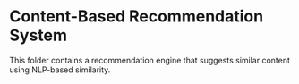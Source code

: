 # Content-Based Recommendation System
This folder contains a recommendation engine that suggests similar content using NLP-based similarity.
